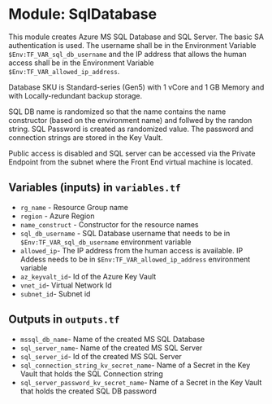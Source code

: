 # Module: SqlDatabase
This module creates Azure MS SQL Database and SQL Server. The basic SA authentication is used. The username shall be in the Environment Variable `$Env:TF_VAR_sql_db_username` and the IP address that allows the human access shall be in the Environment Variable `$Env:TF_VAR_allowed_ip_address`.

Database SKU is Standard-series (Gen5) with 1 vCore and 1 GB Memory and with Locally-redundant backup storage.

SQL DB name is randomized so that the name contains the name constructor (based on the environment name) and follwed by the randon string. SQL Password is created as randomized value. The password and connection strings are stored in the Key Vault.

Public access is disabled and SQL server can be accessed via the Private Endpoint from the subnet where the Front End virtual machine is located.

## Variables (inputs) in `variables.tf`
* `rg_name` - Resource Group name
* `region` - Azure Region
* `name_construct` - Constructor for the resource names
* `sql_db_username` - SQL Database username that needs to be in `$Env:TF_VAR_sql_db_username` environment variable
* `allowed_ip`- The IP address from the human access is available. IP Addess needs to be in `$Env:TF_VAR_allowed_ip_address` environment variable
* `az_keyvalt_id`- Id of the Azure Key Vault
* `vnet_id`- Virtual Network Id
* `subnet_id`- Subnet id

## Outputs in `outputs.tf`
* `mssql_db_name`- Name of the created MS SQL Database
* `sql_server_name`- Name of the created MS SQL Server
* `sql_server_id`- Id of the created MS SQL Server
* `sql_connection_string_kv_secret_name`- Name of a Secret in the Key Vault that holds the SQL Connection string
* `sql_server_password_kv_secret_name`- Name of a Secret in the Key Vault that holds the created SQL DB password
